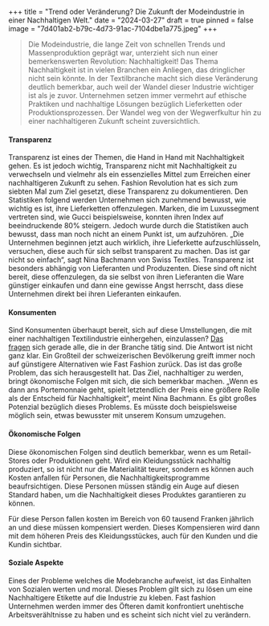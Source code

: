 +++
title = "Trend oder Veränderung? Die Zukunft der Modeindustrie in einer Nachhaltigen Welt."
date = "2024-03-27"
draft = true
pinned = false
image = "7d401ab2-b79c-4d73-91ac-7104dbe1a775.jpeg"
+++
> Die Modeindustrie, die lange Zeit von schnellen Trends und Massenproduktion geprägt war, unterzieht sich nun einer bemerkenswerten Revolution: Nachhaltigkeit! Das Thema Nachhaltigkeit ist in vielen Branchen ein Anliegen, das dringlicher nicht sein könnte. In der Textilbranche macht sich diese Veränderung deutlich bemerkbar, auch weil der Wandel dieser Industrie wichtiger ist als je zuvor. Unternehmen setzen immer vermehrt auf ethische Praktiken und nachhaltige Lösungen bezüglich Lieferketten oder Produktionsprozessen. Der Wandel weg von der Wegwerfkultur hin zu einer nachhaltigeren Zukunft scheint zuversichtlich.

#### **Transparenz**

Transparenz ist eines der Themen, die Hand in Hand mit Nachhaltigkeit gehen. Es ist jedoch wichtig, Transparenz nicht mit Nachhaltigkeit zu verwechseln und vielmehr als ein essenzielles Mittel zum Erreichen einer nachhaltigeren Zukunft zu sehen. Fashion Revolution hat es sich zum siebten Mal zum Ziel gesetzt, diese Transparenz zu dokumentieren. Den Statistiken folgend werden Unternehmen sich zunehmend bewusst, wie wichtig es ist, ihre Lieferketten offenzulegen. Marken, die im Luxussegment vertreten sind, wie Gucci beispielsweise, konnten ihren Index auf beeindruckende 80% steigern. Jedoch wurde durch die Statistiken auch bewusst, dass man noch nicht an einem Punkt ist, um aufzuhören. „Die Unternehmen beginnen jetzt auch wirklich, ihre Lieferkette aufzuschlüsseln, versuchen, diese auch für sich selbst transparent zu machen. Das ist gar nicht so einfach“, sagt Nina Bachmann von Swiss Textiles. Transparenz ist besonders abhängig von Lieferanten und Produzenten. Diese sind oft nicht bereit, diese offenzulegen, da sie selbst von ihren Lieferanten die Ware günstiger einkaufen und dann eine gewisse Angst herrscht, dass diese Unternehmen direkt bei ihren Lieferanten einkaufen.

#### **Konsumenten**

Sind Konsumenten überhaupt bereit, sich auf diese Umstellungen, die mit einer nachhaltigen Textilindustrie einhergehen, einzulassen? [Das fragen](<>) sich gerade alle, die in der Branche tätig sind. Die Antwort ist nicht ganz klar. Ein Großteil der schweizerischen Bevölkerung greift immer noch auf günstigere Alternativen wie Fast Fashion zurück. Das ist das große Problem, das sich herausgestellt hat. Das Ziel, nachhaltiger zu werden, bringt ökonomische Folgen mit sich, die sich bemerkbar machen. „Wenn es dann ans Portemonnaie geht, spielt letztendlich der Preis eine größere Rolle als der Entscheid für Nachhaltigkeit“, meint Nina Bachmann. Es gibt großes Potenzial bezüglich dieses Problems. Es müsste doch beispielsweise möglich sein, etwas bewusster mit unserem Konsum umzugehen.

#### **Ökonomische Folgen**

Diese ökonomischen Folgen sind deutlich bemerkbar, wenn es um Retail-Stores oder Produktionen geht. Wird ein Kleidungsstück nachhaltig produziert, so ist nicht nur die Materialität teurer, sondern es können auch Kosten anfallen für Personen, die Nachhaltigkeitsprogramme beaufrsichtigen. Diese Personen müssen ständig ein Auge auf diesen Standard haben, um die Nachhaltigkeit dieses Produktes garantieren zu können.

Für diese Person fallen kosten im Bereich von 60 tausend Franken jährlich an und diese müssen kompensiert werden. Dieses Kompensieren wird dann mit dem höheren Preis des Kleidungsstückes, auch für den Kunden und die Kundin sichtbar.

#### **Soziale Aspekte**

Eines der Probleme welches die Modebranche aufweist, ist das Einhalten von Sozialen werten und moral. Dieses Problem gilt sich zu lösen um eine Nachhaltigere Etikette auf die Industrie zu kleben. Fast fashion Unternehmen werden immer des Öfteren damit konfrontiert unehtische Arbeitsverähltnisse zu haben und es scheint sich nicht viel zu verändern.